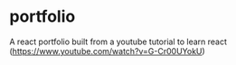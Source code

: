 # portfolio
A react portfolio built from a youtube tutorial to learn react (https://www.youtube.com/watch?v=G-Cr00UYokU)
